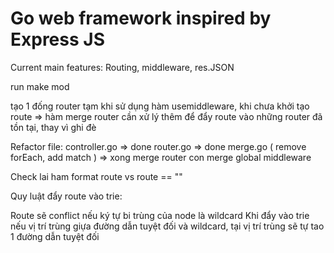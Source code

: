 # Go web framework inspired by Express JS
Current main features: Routing, middleware, res.JSON

run make mod

tạo 1 đống router tạm khi sử dụng hàm usemiddleware, khi chưa khởi tạo route => hàm merge router cần xử lý thêm để đẩy route vào những router đã tồn tại, thay vì ghi đè

Refactor file:
controller.go => done
router.go => done
merge.go ( remove forEach, add match ) => xong merge router con merge global middleware



Check lai ham format route vs route == ""

Quy luật đẩy route vào trie:

Route sẽ conflict nếu ký tự bi trùng của node là wildcard
Khi đẩy vào trie nếu vị trí trùng giựa đường dẫn tuyệt đối và wildcard, tại vị trí trùng sẽ tự tao 1 đường dẫn tuyệt đối